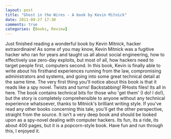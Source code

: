 ```yaml
---
layout: post
title: "Ghost in the Wires - A book by Kevin Mitnick"
date: 2011-09-27 17:30
comments: true
categories: [Books, Review]
---
```


Just finished reading a wonderful book by Kevin Mitnick, hacker extraordinaire! As some of you may know, Kevin Mitnick was a fugitive hacker who ran for years and taught us all about social engineering, how to effectively use zero-day exploits, but most of all, how hackers need to target people first, computers second. In this book, Kevin is finally able to write about his firsthand experiences running from the law, compromising administrators and systems, and going into some great technical detail at the same time.
The very first thing you'll notice about this book is that it reads like a spy novel. Twists and turns! Backstabbing! RHosts files! Its all in here.
The book contains technical bits for those who 'get them' (I do! I do!), but the story is completely comprehensible to anyone without any technical experience whatsoever, thanks to Mitnick's brilliant writing style. If you've read any other books concerning this tale, you'll get the other perspective, straight from the source. It isn't a very deep book and should be looked upon as a spy-novel dealing with computer hackers. Its fun, its a ride, its about 400 pages, but it is a popcorn-style book. Have fun and run through this, I enjoyed it.
